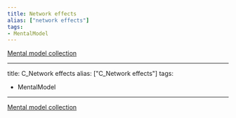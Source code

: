 ```yaml
---
title: Network effects
alias: ["network effects"]
tags:
- MentalModel
---
```

[Mental model collection](notes/Mental%20model%20collection.md)

---
title: C_Network effects
alias: ["C_Network effects"]
tags:
- MentalModel
---
[Mental model collection](notes/Mental%20model%20collection.md)